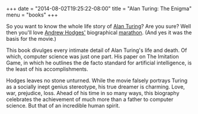+++
date = "2014-08-02T19:25:22-08:00"
title = "Alan Turing: The Enigma"
menu = "books"
+++

So you want to know the whole life story of [Alan Turing](https://en.wikipedia.org/wiki/Alan_Turing)?  Are you sure?  Well then you'll love [Andrew Hodges'](http://www.synth.co.uk/) biographical [marathon](http://www.amazon.com/Alan-Turing-Enigma-Andrew-Hodges/dp/1491587997). (And yes it was the basis for the movie.)

This book divulges every intimate detail of Alan Turing's life and death.  Of which, computer science was just one part.  His paper on The Imitation Game, in which he outlines the de facto standard for artificial intelligence, is the least of his accomplishments.  

Hodges leaves no stone unturned.  While the movie falsely portrays Turing as a socially inept genius stereotype, his true dreamer is charming.  Love, war, prejudice, loss.  Ahead of his time in so many ways, this biography celebrates the achievement of much more than a father to computer science.  But that of an incredible human spirit.
